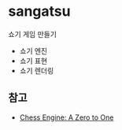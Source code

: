 # sangatsu

쇼기 게임 만들기

- 쇼기 엔진
- 쇼기 표현
- 쇼기 렌더링

## 참고

- [Chess Engine: A Zero to One](https://www.chessengines.org/)